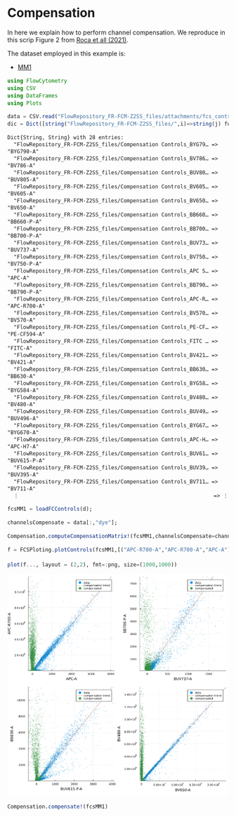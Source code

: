 # Compensation

In here we explain how to perform channel compensation. We reproduce in this scrip Figure 2 from [Roca et all (2021)](https://www.nature.com/articles/s41467-021-23126-8).

The dataset employed in this example is:

 - [MM1](https://flowrepository.org/id/FR-FCM-Z2SS)


```julia
using FlowCytometry
using CSV
using DataFrames
using Plots
```


```julia
data = CSV.read("FlowRepository_FR-FCM-Z2SS_files/attachments/fcs_control.csv",DataFrame)
dic = Dict([string("FlowRepository_FR-FCM-Z2SS_files/",i)=>string(j) for (i,j) in eachrow(data[:,["filename","dye"]])])
```




    Dict{String, String} with 28 entries:
      "FlowRepository_FR-FCM-Z2SS_files/Compensation Controls_BYG79… => "BYG790-A"
      "FlowRepository_FR-FCM-Z2SS_files/Compensation Controls_BV786… => "BV786-A"
      "FlowRepository_FR-FCM-Z2SS_files/Compensation Controls_BUV80… => "BUV805-A"
      "FlowRepository_FR-FCM-Z2SS_files/Compensation Controls_BV605… => "BV605-A"
      "FlowRepository_FR-FCM-Z2SS_files/Compensation Controls_BV650… => "BV650-A"
      "FlowRepository_FR-FCM-Z2SS_files/Compensation Controls_BB660… => "BB660-P-A"
      "FlowRepository_FR-FCM-Z2SS_files/Compensation Controls_BB700… => "BB700-P-A"
      "FlowRepository_FR-FCM-Z2SS_files/Compensation Controls_BUV73… => "BUV737-A"
      "FlowRepository_FR-FCM-Z2SS_files/Compensation Controls_BV750… => "BV750-P-A"
      "FlowRepository_FR-FCM-Z2SS_files/Compensation Controls_APC S… => "APC-A"
      "FlowRepository_FR-FCM-Z2SS_files/Compensation Controls_BB790… => "BB790-P-A"
      "FlowRepository_FR-FCM-Z2SS_files/Compensation Controls_APC-R… => "APC-R700-A"
      "FlowRepository_FR-FCM-Z2SS_files/Compensation Controls_BV570… => "BV570-A"
      "FlowRepository_FR-FCM-Z2SS_files/Compensation Controls_PE-CF… => "PE-CF594-A"
      "FlowRepository_FR-FCM-Z2SS_files/Compensation Controls_FITC … => "FITC-A"
      "FlowRepository_FR-FCM-Z2SS_files/Compensation Controls_BV421… => "BV421-A"
      "FlowRepository_FR-FCM-Z2SS_files/Compensation Controls_BB630… => "BB630-A"
      "FlowRepository_FR-FCM-Z2SS_files/Compensation Controls_BYG58… => "BYG584-A"
      "FlowRepository_FR-FCM-Z2SS_files/Compensation Controls_BV480… => "BV480-A"
      "FlowRepository_FR-FCM-Z2SS_files/Compensation Controls_BUV49… => "BUV496-A"
      "FlowRepository_FR-FCM-Z2SS_files/Compensation Controls_BYG67… => "BYG670-A"
      "FlowRepository_FR-FCM-Z2SS_files/Compensation Controls_APC-H… => "APC-H7-A"
      "FlowRepository_FR-FCM-Z2SS_files/Compensation Controls_BUV61… => "BUV615-P-A"
      "FlowRepository_FR-FCM-Z2SS_files/Compensation Controls_BUV39… => "BUV395-A"
      "FlowRepository_FR-FCM-Z2SS_files/Compensation Controls_BV711… => "BV711-A"
      ⋮                                                              => ⋮




```julia
fcsMM1 = loadFCControls(d);
```


```julia
channelsCompensate = data[:,"dye"];
```


```julia
Compensation.computeCompensationMatrix!(fcsMM1,channelsCompensate=channelsCompensate)
```


```julia
f = FCSPloting.plotControls(fcsMM1,[("APC-R700-A","APC-R700-A","APC-A"),("BB700-P-A","BB700-P-A","BUV737-A"),("BB630-A","BB630-A","BUV615-P-A"),("BV480-A","BV480-A","BV650-A")])

plot(f..., layout = (2,2), fmt=:png, size=(1000,1000))
```




    
![png](compensation_files/compensation_6_0.png)
    




```julia
Compensation.compensate!(fcsMM1)
```
